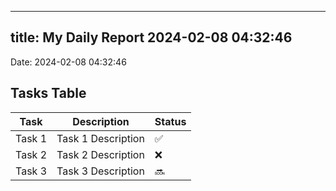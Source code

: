 
---
title: My Daily Report 2024-02-08 04:32:46
---

Date: 2024-02-08 04:32:46

## Tasks Table

| Task | Description | Status |
|------|-------------|--------|
| Task 1 | Task 1 Description | ✅ |
| Task 2 | Task 2 Description | ❌ |
| Task 3 | Task 3 Description | 🔜 |
